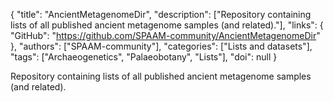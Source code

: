 {
  "title": "AncientMetagenomeDir",
  "description": ["Repository containing lists of all published ancient metagenome samples (and related)."],
  "links": {
    "GitHub": "https://github.com/SPAAM-community/AncientMetagenomeDir"
  },
  "authors": ["SPAAM-community"],
  "categories": ["Lists and datasets"],
  "tags": ["Archaeogenetics", "Palaeobotany", "Lists"],
  "doi": null
}

<!-- Generated by csv2md.R – do not edit by hand -->

Repository containing lists of all published ancient metagenome samples (and related).